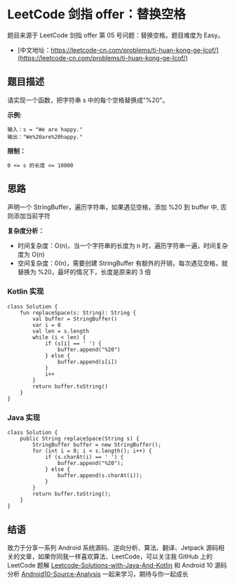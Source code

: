 # LeetCode 剑指 offer：替换空格

题目来源于 LeetCode 剑指 offer 第 05 号问题：替换空格。题目难度为 Easy。

* [中文地址：https://leetcode-cn.com/problems/ti-huan-kong-ge-lcof/](https://leetcode-cn.com/problems/ti-huan-kong-ge-lcof/)

## 题目描述

请实现一个函数，把字符串 s 中的每个空格替换成"%20"。

**示例:**

```
输入：s = "We are happy."
输出："We%20are%20happy."
```

**限制：**

```
0 <= s 的长度 <= 10000
```

## 思路

声明一个 StringBuffer，遍历字符串，如果遇见空格，添加 %20 到 buffer 中, 否则添加当前字符

**复杂度分析：**

* 时间复杂度：O(n)，当一个字符串的长度为 n 时，遍历字符串一遍，时间复杂度为 O(n)
* 空间复杂度：0(n)，需要创建 StringBuffer 有额外的开销，每次遇见空格，就替换为 %20，最坏的情况下，长度是原来的 3 倍

### Kotlin 实现

```
class Solution {
    fun replaceSpace(s: String): String {
        val buffer = StringBuffer()
        var i = 0
        val len = s.length
        while (i < len) {
            if (s[i] == ' ') {
                buffer.append("%20")
            } else {
                buffer.append(s[i])
            }
            i++
        }
        return buffer.toString()
    }
}
```

### Java 实现

```
class Solution {
    public String replaceSpace(String s) {
        StringBuffer buffer = new StringBuffer();
        for (int i = 0; i < s.length(); i++) {
            if (s.charAt(i) == ' ') {
                buffer.append("%20");
            } else {
                buffer.append(s.charAt(i));
            }
        }
        return buffer.toString();
    }
}
```

## 结语

致力于分享一系列 Android 系统源码、逆向分析、算法、翻译、Jetpack  源码相关的文章，如果你同我一样喜欢算法、LeetCode，可以关注我 GitHub 上的 LeetCode 题解 [Leetcode-Solutions-with-Java-And-Kotlin](https://github.com/hi-dhl/Leetcode-Solutions-with-Java-And-Kotlin) 和  Android 10 源码分析 [Android10-Source-Analysis](https://github.com/hi-dhl/Android10-Source-Analysis) 一起来学习，期待与你一起成长

